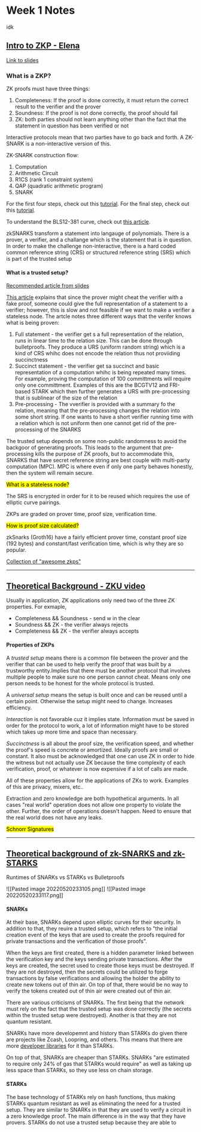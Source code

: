 # Week 1 Notes
idk
## [Intro to ZKP - Elena ](https://www.youtube.com/watch?v=BT88s7_VtC8)

[Link to slides](https://docs.google.com/presentation/d/10JmV3-VxPtdHlrX4MSu-ERH82IonZeLrDdLZ1lJ6Wlc/edit)

### What is a ZKP?
ZK proofs must have three things:
1. Completeness: If the proof is done correctly, it must return the correct result to the verifier and the prover
2. Soundness: If the proof is not done correctly, the proof should fail
3. ZK: both parties should not learn anything other than the fact that the statement in question has been verified or not

Interactive protocols mean that two parties have to go back and forth. A ZK-SNARK is a non-interactive version of this.

ZK-SNARK construction flow:
1. Computation
2. Arithmetic Circuit
3. R1CS (rank 1 constraint system)
4. QAP (quadratic arithmetic program)
5. SNARK


For the first four steps, check out this [tutorial](https://blog.decentriq.ch/zk-snarks-primer-part-one/). For the final step, check out this [tutorial](https://arxiv.org/pdf/1906.07221.pdf).

To understand the BLS12-381 curve, check out [this article](https://hackmd.io/@benjaminion/bls12-381#BLS12-381-For-The-Rest-Of-Us).

zkSNARKS transform a statement into langauge of polynomials. There is a prover, a verifier, and a challange which is the statement that is in question. In order to make the challenge non-interactive, there is a hard coded common reference string (CRS) or structured reference string (SRS) which is part of the trusted setup

#### What is a trusted setup?

[Recommended article from slides](https://medium.com/qed-it/diving-into-the-snarks-setup-phase-b7660242a0d7)

[This article](https://xord.com/research/the-trusted-setup-of-zk-snark/) explains that since the prover might cheat the verifier with a fake proof, someone could give the full representation of a statement to a verifier; however, this is slow and not feasible if we want to make a verifier a stateless node. The artcle notes three different ways that the verifer knows what is being proven:
1. Full statement - the verifier get s a full representation of the relation, runs in linear time to the relation size. This can be done through bulletproofs. They produce a URS (uniform random string) which is a kind of CRS whihc does not encode the relation thus not proviiding succinctness
2. Succinct statement - the verifier get sa succinct and basic representation of a computation whihc is being repeated many times. For example, proving the computation of 100 committments will require only one committment. Examples of this are the BCGTV12 and FRI-based STARK which then further generates a URS with pre-processing that is sublinear of the size of the relation
3. Pre-processing - The vverifier is provided with a summary fo the relation, meaning that the pre-processing changes the relation into some short string. If one wants to have a short verifier running time with a relation which is not uniform then one cannot get rid of the pre-processing of the SNARKS

The trusted setup depends on some non-public randomness to avoid the backgoor of generating proofs. This leads to the argument that pre-processing kills the purpose of ZK proofs, but to accommodate this, SNARKS that have secret reference string are best couple with multi-party computation (MPC). MPC is where even if only one party behaves honestly, then the system will remain secure.

<mark>What is a stateless node?</mark>

The SRS is encrypted in order for it to be reused which requires the use of elliptic curve pairings.

ZKPs are graded on prover time, proof size, verification time. 

<mark>How is proof size calculated?</mark>

zkSnarks (Groth16) have a fairly efficient prover time, constant proof size (192 bytes) and constant/fast verification time, which is why they are so popular.

[Collection of "awesome zkps"](https://github.com/matter-labs/awesome-zero-knowledge-proofs)

***

## [Theoretical Background - ZKU video](https://www.youtube.com/watch?v=9je336QIqAQ)

Usually in application, ZK applications only need two of the three ZK properties. For exmaple,
* Completeness && Soundness - send w in the clear
* Soundness && ZK - the verifier always rejects 
* Completeness && ZK - the verifier always accepts

#### Properties of ZKPs

A *trusted setup* means there is a common file between the prover and the verifier that can be used to help verify the proof that was built by a trustworthy entity.Implies that there must be another protocol that involves multiple people to make sure no one person cannot cheat. Means only one person needs to be honest for the whole protocol is trusted.

A *universal setup* means the setup is built once and can be reused until a certain point. Otherwise the setup might need to change. Increases efficiency. 

*Interaction* is not favorable cuz it implies state. Information must be saved in order for the protocol to work, a lot of information might have to be stored which takes up more time and space than necessary.

*Succinctness* is all about the proof size, the verification speed, and whether the proof's speed is concrete or amortized. Ideally proofs are small or constant. It also must be acknowledged that one can use ZK in order to hide the witness but not actually use ZK because the time complexity of each verification, proof, or whatever is now expensive if a lot of calls are made.

All of these properties allow for the applications of ZKs to work. Examples of this are privacy, mixers, etc..


Extraction and zero knowledge are both hypothetical arguments. In all cases "real world" operation does not allow one property to violate the other. Further, the order of operations doesn't happen. Need to ensure that the real world does not have any leaks.

<mark>Schnorr Signatures</mark>

***

## [Theoretical background of zk-SNARKS and zk-STARKS](https://consensys.net/blog/blockchain-explained/zero-knowledge-proofs-starks-vs-snarks/)

Runtimes of SNARKs vs STARKs vs Bulletproofs

![[Pasted image 20220520233105.png]]
![[Pasted image 20220520233117.png]]

#### SNARKs

At their base, SNARKs depend upon elliptic curves for their security. In addition to that, they reuire a trusted setup, which refers to "the initial creation event of the keys that are used to create the proofs required for private transactions and the verification of those proofs".

When the keys are first created, there is a hidden parameter linked between the verification key and the keys sending private transactions. After the keys are created, the secret used to create those keys must be destroyed. If they are not destroyed, then the secrets could be utilized to forge transactions by false verifications and allowing the holder the ability to create new tokens out of thin air. On top of that, there would be no way to verify the tokens created out of thin air were created out of thin air.

There are various criticisms of SNARKs. The first being that the network must rely on the fact that the trusted setup was done correctly (the secrets within the trusted setup were destroyed). Another is that they are not quantum resistant.

SNARKs have more developemnt and history than STARKs do given there are projects like Zcash, Loopring, and others. This means that there are more [developer libraries](https://zkp.science/) for it than STARKs.

On top of that, SNARKs are cheaper than STARKs. SNARKs "are estimated to require only 24% of gas that STARKs would require" as well as taking up less space than STARKs, so they use less on chain storage. 

#### STARKs

The base technology of STARKs rely on hash functions, thus making STARKs quantum resistant as well as eliminating the need for a trusted setup. They are similar to SNARKs in that they are used to verify a circuit in a zero knowledge proof. The main difference is in the way that they have provers. STARKs do not use a trusted setup because they are able to 